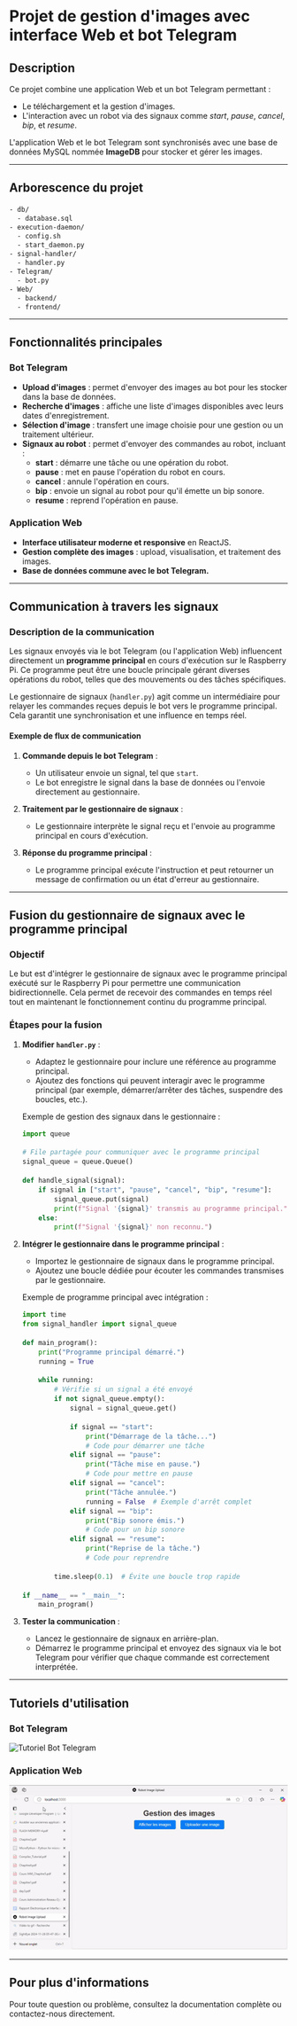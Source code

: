 # Projet de gestion d'images avec interface Web et bot Telegram

## Description

Ce projet combine une application Web et un bot Telegram permettant :
- Le téléchargement et la gestion d'images.
- L'interaction avec un robot via des signaux comme *start*, *pause*, *cancel*, *bip*, et *resume*.

L'application Web et le bot Telegram sont synchronisés avec une base de données MySQL nommée **ImageDB** pour stocker et gérer les images.

---

## Arborescence du projet

```
- db/
  - database.sql        
- execution-daemon/
  - config.sh
  - start_daemon.py   
- signal-handler/
  - handler.py        
- Telegram/
  - bot.py                    
- Web/
  - backend/            
  - frontend/           
```

---

## Fonctionnalités principales

### Bot Telegram
- **Upload d'images** : permet d'envoyer des images au bot pour les stocker dans la base de données.
- **Recherche d'images** : affiche une liste d'images disponibles avec leurs dates d'enregistrement.
- **Sélection d'image** : transfert une image choisie pour une gestion ou un traitement ultérieur.
- **Signaux au robot** : permet d'envoyer des commandes au robot, incluant :
  - **start** : démarre une tâche ou une opération du robot.
  - **pause** : met en pause l'opération du robot en cours.
  - **cancel** : annule l'opération en cours.
  - **bip** : envoie un signal au robot pour qu'il émette un bip sonore.
  - **resume** : reprend l'opération en pause.

### Application Web
- **Interface utilisateur moderne et responsive** en ReactJS.
- **Gestion complète des images** : upload, visualisation, et traitement des images.
- **Base de données commune avec le bot Telegram.**

---

## Communication à travers les signaux

### Description de la communication

Les signaux envoyés via le bot Telegram (ou l'application Web) influencent directement un **programme principal** en cours d'exécution sur le Raspberry Pi. Ce programme peut être une boucle principale gérant diverses opérations du robot, telles que des mouvements ou des tâches spécifiques. 

Le gestionnaire de signaux (`handler.py`) agit comme un intermédiaire pour relayer les commandes reçues depuis le bot vers le programme principal. Cela garantit une synchronisation et une influence en temps réel.

#### Exemple de flux de communication
1. **Commande depuis le bot Telegram** : 
   - Un utilisateur envoie un signal, tel que `start`.
   - Le bot enregistre le signal dans la base de données ou l'envoie directement au gestionnaire.

2. **Traitement par le gestionnaire de signaux** :
   - Le gestionnaire interprète le signal reçu et l'envoie au programme principal en cours d'exécution.

3. **Réponse du programme principal** :
   - Le programme principal exécute l'instruction et peut retourner un message de confirmation ou un état d'erreur au gestionnaire.

---

## Fusion du gestionnaire de signaux avec le programme principal

### Objectif

Le but est d'intégrer le gestionnaire de signaux avec le programme principal exécuté sur le Raspberry Pi pour permettre une communication bidirectionnelle. Cela permet de recevoir des commandes en temps réel tout en maintenant le fonctionnement continu du programme principal.

### Étapes pour la fusion

1. **Modifier `handler.py`** :
   - Adaptez le gestionnaire pour inclure une référence au programme principal.
   - Ajoutez des fonctions qui peuvent interagir avec le programme principal (par exemple, démarrer/arrêter des tâches, suspendre des boucles, etc.).

   Exemple de gestion des signaux dans le gestionnaire :
   ```python
   import queue

   # File partagée pour communiquer avec le programme principal
   signal_queue = queue.Queue()

   def handle_signal(signal):
       if signal in ["start", "pause", "cancel", "bip", "resume"]:
           signal_queue.put(signal)
           print(f"Signal '{signal}' transmis au programme principal.")
       else:
           print(f"Signal '{signal}' non reconnu.")
   ```

2. **Intégrer le gestionnaire dans le programme principal** :
   - Importez le gestionnaire de signaux dans le programme principal.
   - Ajoutez une boucle dédiée pour écouter les commandes transmises par le gestionnaire.

   Exemple de programme principal avec intégration :
   ```python
   import time
   from signal_handler import signal_queue

   def main_program():
       print("Programme principal démarré.")
       running = True

       while running:
           # Vérifie si un signal a été envoyé
           if not signal_queue.empty():
               signal = signal_queue.get()

               if signal == "start":
                   print("Démarrage de la tâche...")
                   # Code pour démarrer une tâche
               elif signal == "pause":
                   print("Tâche mise en pause.")
                   # Code pour mettre en pause
               elif signal == "cancel":
                   print("Tâche annulée.")
                   running = False  # Exemple d'arrêt complet
               elif signal == "bip":
                   print("Bip sonore émis.")
                   # Code pour un bip sonore
               elif signal == "resume":
                   print("Reprise de la tâche.")
                   # Code pour reprendre

           time.sleep(0.1)  # Évite une boucle trop rapide

   if __name__ == "__main__":
       main_program()
   ```

3. **Tester la communication** :
   - Lancez le gestionnaire de signaux en arrière-plan.
   - Démarrez le programme principal et envoyez des signaux via le bot Telegram pour vérifier que chaque commande est correctement interprétée.

---

## Tutoriels d'utilisation

### Bot Telegram
![Tutoriel Bot Telegram](gifs/bot.gif)

### Application Web
![Tutoriel Application Web](gifs/web.gif)

---

## Pour plus d'informations

Pour toute question ou problème, consultez la documentation complète ou contactez-nous directement.